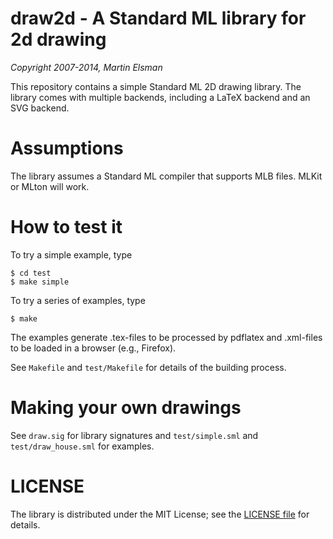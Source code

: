 # draw2d - A Standard ML library for 2d drawing

_Copyright 2007-2014, Martin Elsman_

This repository contains a simple Standard ML 2D drawing library. The
library comes with multiple backends, including a LaTeX backend and an
SVG backend.

# Assumptions

The library assumes a Standard ML compiler that supports MLB
files. MLKit or MLton will work.

# How to test it

To try a simple example, type

    $ cd test
    $ make simple

To try a series of examples, type

    $ make

The examples generate .tex-files to be processed by pdflatex and
.xml-files to be loaded in a browser (e.g., Firefox).

See `Makefile` and `test/Makefile` for details of the building process. 

# Making your own drawings

See `draw.sig` for library signatures and `test/simple.sml` and
`test/draw_house.sml` for examples.

# LICENSE

The library is distributed under the MIT License; see the [LICENSE
file](/LICENSE) for details.
